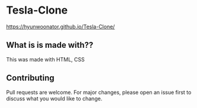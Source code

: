 # Tesla-Clone

https://hyunwoonator.github.io/Tesla-Clone/

## What is is made with??
This was made with HTML, CSS


## Contributing
Pull requests are welcome. For major changes, please open an issue first to discuss what you would like to change.
